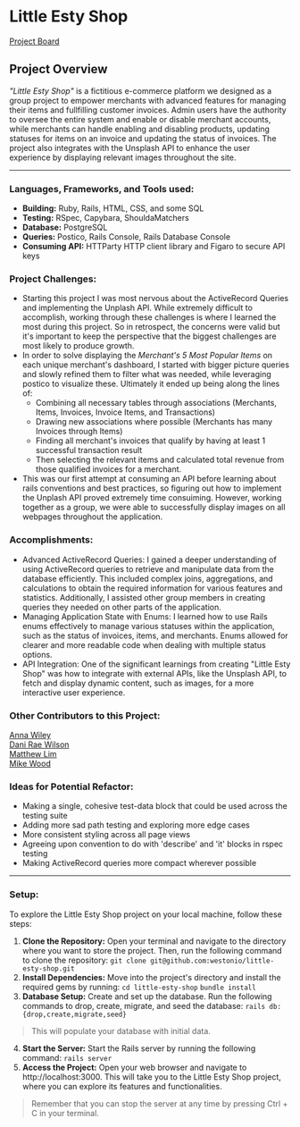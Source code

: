 # Little Esty Shop
[Project Board](https://github.com/users/dani-wilson/projects/1/views/1)</br>

## Project Overview
*"Little Esty Shop"* is a fictitious e-commerce platform we designed as a group project to empower merchants with advanced features for managing their items and fullfilling customer invoices. Admin users have the authority to oversee the entire system and enable or disable merchant accounts, while merchants can handle enabling and disabling products, updating statuses for items on an invoice and updating the status of invoices. The project also integrates with the Unsplash API to enhance the user experience by displaying relevant images throughout the site.

---
### Languages, Frameworks, and Tools used:
- **Building:** Ruby, Rails, HTML, CSS, and some SQL
- **Testing:** RSpec, Capybara, ShouldaMatchers
- **Database:** PostgreSQL
- **Queries:** Postico, Rails Console, Rails Database Console
- **Consuming API:** HTTParty HTTP client library and Figaro to secure API keys

### Project Challenges:
- Starting this project I was most nervous about the ActiveRecord Queries and implementing the Unplash API. While extremely difficult to accomplish, working through these challenges is where I learned the most during this project. So in retrospect, the concerns were valid but it's important to keep the perspective that the biggest challenges are most likely to produce growth.
- In order to solve displaying the *Merchant's 5 Most Popular Items* on each unique merchant's dashboard, I started with bigger picture queries and slowly refined them to filter what was needed, while leveraging postico to visualize these. Ultimately it ended up being along the lines of:
  - Combining all necessary tables through associations (Merchants, Items, Invoices, Invoice Items, and Transactions)
  - Drawing new associations where possible (Merchants has many Invoices through Items)
  - Finding all merchant's invoices that qualify by having at least 1 successful transaction result
  - Then selecting the relevant items and calculated total revenue from those qualified invoices for a merchant.
- This was our first attempt at consuming an API before learning about rails conventions and best practices, so figuring out how to implement the Unplash API proved extremely time consuiming. However, working together as a group, we were able to successfully display images on all webpages throughout the application. 
  
### Accomplishments:
- Advanced ActiveRecord Queries: I gained a deeper understanding of using ActiveRecord queries to retrieve and manipulate data from the database efficiently. This included complex joins, aggregations, and calculations to obtain the required information for various features and statistics. Additionally, I assisted other group members in creating queries they needed on other parts of the application.
- Managing Application State with Enums: I learned how to use Rails enums effectively to manage various statuses within the application, such as the status of invoices, items, and merchants. Enums allowed for clearer and more readable code when dealing with multiple status options.
- API Integration: One of the significant learnings from creating "Little Esty Shop" was how to integrate with external APIs, like the Unsplash API, to fetch and display dynamic content, such as images, for a more interactive user experience.

### Other Contributors to this Project:
[Anna Wiley](https://github.com/awiley33)</br>
[Dani Rae Wilson](https://github.com/dani-wilson)</br>
[Matthew Lim](https://github.com/MatthewTLim)</br>
[Mike Wood](https://github.com/MWoodshop)</br>

### Ideas for Potential Refactor:
- Making a single, cohesive test-data block that could be used across the testing suite
- Adding more sad path testing and exploring more edge cases
- More consistent styling across all page views
- Agreeing upon convention to do with 'describe' and 'it' blocks in rspec testing
- Making ActiveRecord queries more compact wherever possible
---
### Setup:
To explore the Little Esty Shop project on your local machine, follow these steps:

1. **Clone the Repository:** Open your terminal and navigate to the directory where you want to store the project. Then, run the following command to clone the repository:
`git clone git@github.com:westonio/little-esty-shop.git`
2. **Install Dependencies:** Move into the project's directory and install the required gems by running:
`cd little-esty-shop`
`bundle install`
3. **Database Setup:** Create and set up the database. Run the following commands to drop, create, migrate, and seed the database:
`rails db:{drop,create,migrate,seed}`
> This will populate your database with initial data.

4. **Start the Server:** Start the Rails server by running the following command:
`rails server`
5. **Access the Project:** Open your web browser and navigate to http://localhost:3000. This will take you to the Little Esty Shop project, where you can explore its features and functionalities.
> Remember that you can stop the server at any time by pressing Ctrl + C in your terminal.
